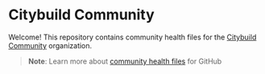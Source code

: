 # Citybuild Community

Welcome! This repository contains community health files for the [Citybuild Community](https://github.com/orgs/CitybuildCommunity) organization.

> **Note**: Learn more about [community health files](https://docs.github.com/en/communities/setting-up-your-project-for-healthy-contributions/creating-a-default-community-health-file) for GitHub

